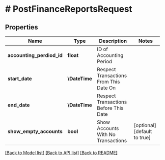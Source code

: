 # # PostFinanceReportsRequest

## Properties

Name | Type | Description | Notes
------------ | ------------- | ------------- | -------------
**accounting_perdiod_id** | **float** | ID of Accounting Period |
**start_date** | **\DateTime** | Respect Transactions From This Date On |
**end_date** | **\DateTime** | Respect Transactions Before This Date |
**show_empty_accounts** | **bool** | Show Accounts With No Transactions | [optional] [default to true]

[[Back to Model list]](../../README.md#models) [[Back to API list]](../../README.md#endpoints) [[Back to README]](../../README.md)
